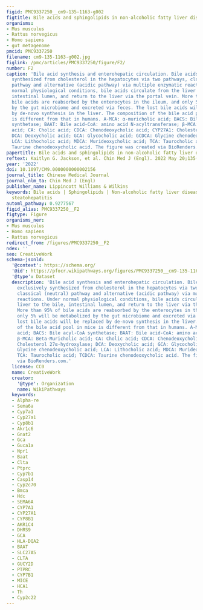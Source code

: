 ```yaml
---
figid: PMC9337250__cm9-135-1163-g002
figtitle: Bile acids and sphingolipids in non-alcoholic fatty liver disease
organisms:
- Mus musculus
- Rattus norvegicus
- Homo sapiens
- gut metagenome
pmcid: PMC9337250
filename: cm9-135-1163-g002.jpg
figlink: /pmc/articles/PMC9337250/figure/F2/
number: F2
caption: 'Bile acid synthesis and enterohepatic circulation. Bile acids are exclusively
  synthesized from cholesterol in the hepatocytes via two pathways, classical (neutral)
  pathway and alternative (acidic pathway) via multiple enzymatic reactions. Under
  normal physiological conditions, bile acids circulate from the liver to the bile,
  intestinal lumen, and return to the liver via the portal vein. More than 95% of
  bile acids are reabsorbed by the enterocytes in the ileum, and only 5% will be metabolized
  by the gut microbiome and excreted via feces. The lost bile acids will be replaced
  by de-novo synthesis in the liver. The composition of the bile acid pool in mice
  is different from that in humans. Α-MCA: α-muricholic acid; BACS: Bile acyl-CoA
  synthetase; BAAT: Bile acid-CoA: amino acid N-acyltransferase; β-MCA: Beta-Muricholic
  acid; CA: Cholic acid; CDCA: Chenodeoxycholic acid; CYP27A1: Cholesterol 27α-hydroxylase;
  DCA: Deoxycholic acid; GCA: Glycocholic acid; GCDCA: Glycine chenodeoxycholic acid;
  LCA: Lithocholic acid; MDCA: Murideoxycholic acid; TCA: Taurocholic acid; TCDCA:
  Taurine chenodeoxycholic acid. The figure was created via BioRenders.com.'
papertitle: Bile acids and sphingolipids in non-alcoholic fatty liver disease.
reftext: Kaitlyn G. Jackson, et al. Chin Med J (Engl). 2022 May 20;135(10):1163-1171.
year: '2022'
doi: 10.1097/CM9.0000000000002156
journal_title: Chinese Medical Journal
journal_nlm_ta: Chin Med J (Engl)
publisher_name: Lippincott Williams & Wilkins
keywords: Bile acids | Sphingolipids | Non-alcoholic fatty liver disease | Non-alcoholic
  steatohepatitis
automl_pathway: 0.9277567
figid_alias: PMC9337250__F2
figtype: Figure
organisms_ner:
- Mus musculus
- Homo sapiens
- Rattus norvegicus
redirect_from: /figures/PMC9337250__F2
ndex: ''
seo: CreativeWork
schema-jsonld:
  '@context': https://schema.org/
  '@id': https://pfocr.wikipathways.org/figures/PMC9337250__cm9-135-1163-g002.html
  '@type': Dataset
  description: 'Bile acid synthesis and enterohepatic circulation. Bile acids are
    exclusively synthesized from cholesterol in the hepatocytes via two pathways,
    classical (neutral) pathway and alternative (acidic pathway) via multiple enzymatic
    reactions. Under normal physiological conditions, bile acids circulate from the
    liver to the bile, intestinal lumen, and return to the liver via the portal vein.
    More than 95% of bile acids are reabsorbed by the enterocytes in the ileum, and
    only 5% will be metabolized by the gut microbiome and excreted via feces. The
    lost bile acids will be replaced by de-novo synthesis in the liver. The composition
    of the bile acid pool in mice is different from that in humans. Α-MCA: α-muricholic
    acid; BACS: Bile acyl-CoA synthetase; BAAT: Bile acid-CoA: amino acid N-acyltransferase;
    β-MCA: Beta-Muricholic acid; CA: Cholic acid; CDCA: Chenodeoxycholic acid; CYP27A1:
    Cholesterol 27α-hydroxylase; DCA: Deoxycholic acid; GCA: Glycocholic acid; GCDCA:
    Glycine chenodeoxycholic acid; LCA: Lithocholic acid; MDCA: Murideoxycholic acid;
    TCA: Taurocholic acid; TCDCA: Taurine chenodeoxycholic acid. The figure was created
    via BioRenders.com.'
  license: CC0
  name: CreativeWork
  creator:
    '@type': Organization
    name: WikiPathways
  keywords:
  - Alpha-re
  - Sema6a
  - Cyp7a1
  - Cyp27a1
  - Cyp8b1
  - Akr1c6
  - Gnat2
  - Gca
  - Guca1a
  - Npr1
  - Baat
  - Clta
  - Ptprc
  - Cyp7b1
  - Casp14
  - Cyp2c70
  - Bmca
  - Hdc
  - SEMA6A
  - CYP7A1
  - CYP27A1
  - CYP8B1
  - AKR1C4
  - DHRS9
  - GCA
  - HLA-DQA2
  - BAAT
  - SLC27A5
  - CLTA
  - GUCY2D
  - PTPRC
  - CYP7B1
  - MICE
  - HCA1
  - Th
  - Cyp2c22
---
```

